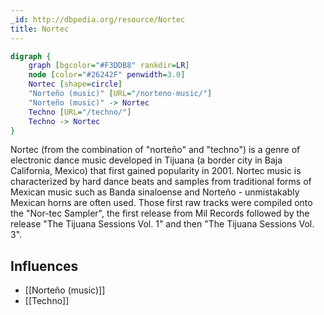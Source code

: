 ```yaml
---
_id: http://dbpedia.org/resource/Nortec
title: Nortec
---
```


```dot
digraph {
	graph [bgcolor="#F3DDB8" rankdir=LR]
	node [color="#26242F" penwidth=3.0]
	Nortec [shape=circle]
	"Norteño (music)" [URL="/norteno-music/"]
	"Norteño (music)" -> Nortec
	Techno [URL="/techno/"]
	Techno -> Nortec
}
```

Nortec (from the combination of "norteño" and "techno") is a genre of electronic dance music developed in Tijuana (a border city in Baja California, Mexico) that first gained popularity in 2001. Nortec music is characterized by hard dance beats and samples from traditional forms of Mexican music such as Banda sinaloense and Norteño - unmistakably Mexican horns are often used. Those first raw tracks were compiled onto the "Nor-tec Sampler", the first release from Mil Records followed by the release "The Tijuana Sessions Vol. 1" and then "The Tijuana Sessions Vol. 3".

## Influences
- [[Norteño (music)]]
- [[Techno]]
